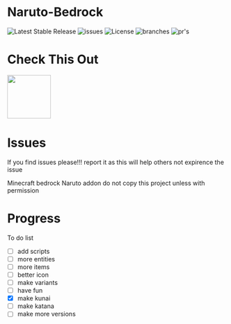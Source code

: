 # Naruto-Bedrock 
![Latest Stable Release](https://badgen.net/github/release/modmaker101/minecraft-bedrock-naruto/stable) 
![issues](https://badgen.net/github/open-issues/modmaker101/minecraft-bedrock-naruto)  ![License](https://badgen.net/badge/license/BSL/blue) ![branches](https://badgen.net/github/branches/modmaker101/minecraft-bedrock-naruto) ![pr's](https://badgen.net/github/merged-prs/modmaker101/minecraft-bedrock-naruto)

# Check This Out
[<img src="https://avatars.githubusercontent.com/u/141595525?s=400&u=ac9468ff513d67c7a0fc34fc62eb192f8927512e&v=4" style="height:100px">](https://github.com/Minecraft-Bedrock-Addons/Minecraft-Bedrock-Naruto)

# Issues
If you find issues please!!! report it as this will help others not expirence the issue

Minecraft bedrock Naruto addon
do not copy this project unless with permission

# Progress

To do list
- [ ] add scripts
- [ ] more entities
- [ ] more items
- [ ] better icon
- [ ] make variants
- [ ] have fun
- [x] make kunai
- [ ] make katana
- [ ] make more versions
